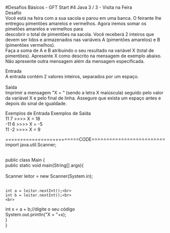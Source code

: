 #Desafios Básicos - GFT Start #4 Java
3 / 3 - Visita na Feira<br>
Desafio<br>
Você está na feira com a sua sacola e parou em uma banca. O feirante lhe entregou pimentões amarelos e vermelhos. Agora iremos somar os pimetões amarelos e vermelhos para<br> descobrir o total de pimentões na sacola.  Você receberá 2 inteiros que devem ser lidos e armazenados nas variáveis A (pimentões amarelos) e B (pimentões vermelhos).<br>
Faça a soma de A e B atribuindo o seu resultado na variável X (total de pimentões). Apresente X como descrito na mensagem de exemplo abaixo. <br>
Não apresente outra mensagem além da mensagem especificada.<br>

Entrada<br>
A entrada contém 2 valores inteiros, separados por um espaço.<br>
<br>
Saída<br>
Imprimir a mensagem "X = " (sendo a letra X maiúscula) seguido pelo valor da variável X e pelo final de linha. Assegure que exista um espaço antes e depois do sinal de igualdade.<br>

 
Exemplos de Entrada	Exemplos de Saída<br>
11 7			>>>> X = 18 <br>
-11 6			>>>> X = -5 <br>
11 -2			>>>> X = 9 <br>

=========================CODE=========================
import java.util.Scanner;<br>

<br>
public class Main {<br>
  public static void main(String[] args){<br>
    <br>
    Scanner leitor = new Scanner(System.in);<br>
    <br>
    
    int a = leitor.nextInt();<br>
    int b = leitor.nextInt();<br>
    <br>
  int x = a + b;//digite o seu código<br>
  System.out.println("X = "+x);<br>
  }<br>
}<br>

